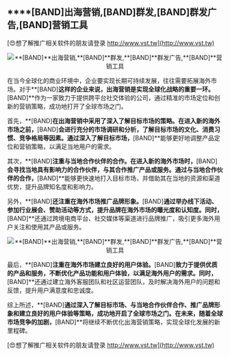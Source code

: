 ## ****[BAND]**出海营销,**[BAND]**群发,**[BAND]**群发广告,**[BAND]**营销工具**

[😍想了解推广相关软件的朋友请登录 http://www.vst.tw](http://www.vst.tw)

 <center><img src="https://vst.tw/MP4/tuiguang/png/1.png" alt="**[BAND]**出海营销,**[BAND]**群发,**[BAND]**群发广告,**[BAND]**营销工具"></center>

在当今全球化的商业环境中，企业要实现长期可持续发展，往往需要拓展海外市场。对于**[BAND]**这样的企业来说，出海营销是实现全球化战略的重要一环。**[BAND]**作为一家致力于提供跨平台社交体验的公司，通过精准的市场定位和创新的营销策略，成功地打开了全球市场之门。

首先，**[BAND]**在出海营销中采用了深入了解目标市场的策略。在进入新的海外市场之前，**[BAND]**会进行充分的市场调研和分析，了解目标市场的文化、消费习惯、竞争格局等因素。通过深入了解目标市场，**[BAND]**能够更好地调整产品定位和营销策略，以满足当地用户的需求。

其次，**[BAND]**注重与当地合作伙伴的合作。在进入新的海外市场时，**[BAND]**会寻找当地具有影响力的合作伙伴，与其合作推广产品或服务。通过与当地合作伙伴的合作，**[BAND]**能够更快速地打入目标市场，并借助其在当地的资源和渠道优势，提升品牌知名度和影响力。

另外，**[BAND]**还注重在海外市场推广品牌形象。**[BAND]**通过举办线下活动、参加行业展会、赞助活动等方式，提升品牌在海外市场的曝光度和认知度。同时，**[BAND]**还通过跨境电商平台、社交媒体等渠道进行品牌推广，吸引更多海外用户关注和使用其产品或服务。

 <center><img src="https://vst.tw/MP4/tuiguang/png/1.png" alt="**[BAND]**出海营销,**[BAND]**群发,**[BAND]**群发广告,**[BAND]**营销工具"></center>

最后，**[BAND]**注重在海外市场建立良好的用户体验。**[BAND]**致力于提供优质的产品和服务，不断优化产品功能和用户体验，以满足海外用户的需求。同时，**[BAND]**还通过建立海外客服团队和社区运营团队，及时解决海外用户的问题和反馈，提升用户满意度和忠诚度。

综上所述，**[BAND]**通过深入了解目标市场、与当地合作伙伴合作、推广品牌形象和建立良好的用户体验等策略，成功地开启了全球市场之门。在未来，随着全球市场竞争的加剧，**[BAND]**将继续不断优化出海营销策略，实现全球化发展的新里程碑。

[😍想了解推广相关软件的朋友请登录 http://www.vst.tw](http://www.vst.tw)



